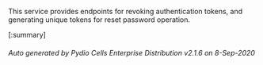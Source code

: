 






This service provides endpoints for revoking authentication tokens, and generating unique tokens for reset password operation.

[:summary]

###### Auto generated by Pydio Cells Enterprise Distribution v2.1.6 on 8-Sep-2020
